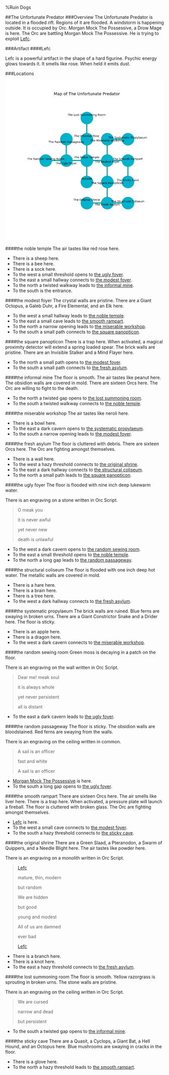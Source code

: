 %Ruin Dogs

##The Unfortunate Predator
###Overview
The Unfortunate Predator is located in a flooded rift. Regions of it are flooded. A windstorm is happening outside. It is occupied by Orc. <a name="Morgan-Mock-The-Possessive"></a>Morgan Mock The Possessive, a Drow Mage is here. The Orc are battling Morgan Mock The Possessive. He  is trying to exploit [Lefc](#Lefc). 



###Artifact
####<a name="Lefc"></a>Lefc


Lefc is a powerful artifact in the shape of a hard figurine. Psychic energy glows towards it. It smells like rose. When held it emits dust. 





###Locations


![](../v2/images/The-Unfortunate-Predator.png)

####<a name="the-noble-temple"></a>the noble temple
The air tastes like red rose here. 



* There is a sheep here.
* There is a bee here.
* There is a sock here.
* To the west a small threshold opens to [the ugly foyer](#the-ugly-foyer).
* To the east a small hallway connects to [the modest foyer](#the-modest-foyer).
* To the north a twisted walkway leads to [the informal mine](#the-informal-mine).
* To the south is the entrance.


####<a name="the-modest-foyer"></a>the modest foyer
The crystal walls are pristine. There are a Giant Octopus, a Galeb Duhr, a Fire Elemental, and an Elk here. 



* To the west a small hallway leads to [the noble temple](#the-noble-temple).
* To the east a small cave leads to [the smooth rampart](#the-smooth-rampart).
* To the north a narrow opening leads to [the miserable workshop](#the-miserable-workshop).
* To the south a small path connects to [the square panopticon](#the-square-panopticon).


####<a name="the-square-panopticon"></a>the square panopticon
There is a trap here. When activated, a magical proximity detector will extend a spring loaded spear. The brick walls are pristine. There are an Invisible Stalker and a Mind Flayer here. 



* To the north a small path opens to [the modest foyer](#the-modest-foyer).
* To the south a small path connects to [the fresh asylum](#the-fresh-asylum).


####<a name="the-informal-mine"></a>the informal mine
The floor is smooth. The air tastes like peanut here. The obsidion walls are covered in mold. There are sixteen Orcs here. The Orc are willing to fight to the death. 



* To the north a twisted gap opens to [the lost summoning room](#the-lost-summoning-room).
* To the south a twisted walkway connects to [the noble temple](#the-noble-temple).


####<a name="the-miserable-workshop"></a>the miserable workshop
The air tastes like neroli here. 



* There is a bowl here.
* To the east a dark cavern opens to [the systematic propylaeum](#the-systematic-propylaeum).
* To the south a narrow opening leads to [the modest foyer](#the-modest-foyer).


####<a name="the-fresh-asylum"></a>the fresh asylum
The floor is cluttered with debris. There are sixteen Orcs here. The Orc are fighting amongst themselves. 



* There is a wall here.
* To the west a hazy threshold connects to [the original shrine](#the-original-shrine).
* To the east a dark hallway connects to [the structural coliseum](#the-structural-coliseum).
* To the north a small path leads to [the square panopticon](#the-square-panopticon).


####<a name="the-ugly-foyer"></a>the ugly foyer
The floor is flooded with nine inch deep lukewarm water. 

There is an engraving on a stone written in Orc Script. 

> O meak you
>
> it is never awful
>
> yet never new
>
> death is unlawful
>


* To the west a dark cavern opens to [the random sewing room](#the-random-sewing-room).
* To the east a small threshold opens to [the noble temple](#the-noble-temple).
* To the north a long gap leads to [the random passageway](#the-random-passageway).


####<a name="the-structural-coliseum"></a>the structural coliseum
The floor is flooded with one inch deep hot water. The metallic walls are covered in mold. 



* There is a hare here.
* There is a brain here.
* There is a tree here.
* To the west a dark hallway connects to [the fresh asylum](#the-fresh-asylum).


####<a name="the-systematic-propylaeum"></a>the systematic propylaeum
The brick walls are ruined. Blue ferns are swaying in broken urns. There are a Giant Constrictor Snake and a Drider here. The floor is sticky. 



* There is an apple here.
* There is a dragon here.
* To the west a dark cavern connects to [the miserable workshop](#the-miserable-workshop).


####<a name="the-random-sewing-room"></a>the random sewing room
Green moss is decaying in a patch on the floor. 

There is an engraving on the wall written in Orc Script. 

> Dear me! meak soul
>
> it is always whole
>
> yet never persistent
>
> all is distant
>


* To the east a dark cavern leads to [the ugly foyer](#the-ugly-foyer).


####<a name="the-random-passageway"></a>the random passageway
The floor is sticky. The obsidion walls are bloodstained. Red ferns are swaying from the walls. 

There is an engraving on the ceiling written in common. 

> A sail is an officer
>
> fast and white
>
> A sail is an officer
>


* [Morgan Mock The Possessive](#Morgan-Mock-The-Possessive) is here.
* To the south a long gap opens to [the ugly foyer](#the-ugly-foyer).


####<a name="the-smooth-rampart"></a>the smooth rampart
There are sixteen Orcs here. The air smells like liver here. There is a trap here. When activated, a pressure plate will launch a fireball. The floor is cluttered with broken glass. The Orc are fighting amongst themselves. 



* [Lefc](#Lefc) is here.
* To the west a small cave connects to [the modest foyer](#the-modest-foyer).
* To the south a hazy threshold connects to [the sticky cave](#the-sticky-cave).


####<a name="the-original-shrine"></a>the original shrine
There are a Green Slaad, a Pteranodon, a Swarm of Quippers, and a Needle Blight here. The air tastes like powder here. 

There is an engraving on a monolith written in Orc Script. 

> [Lefc](#Lefc)
>
> mature, thin, modern
>
> but random
>
> We are hidden
>
> but good
>
> young and modest
>
> All of us are damned
>
> ever bad
>
> [Lefc](#Lefc)
>


* There is a branch here.
* There is a knot here.
* To the east a hazy threshold connects to [the fresh asylum](#the-fresh-asylum).


####<a name="the-lost-summoning-room"></a>the lost summoning room
The floor is smooth. Yellow razorgrass is sprouting in broken urns. The stone walls are pristine. 

There is an engraving on the ceiling written in Orc Script. 

> We are cursed
>
> narrow and dead
>
> but persistent
>


* To the south a twisted gap opens to [the informal mine](#the-informal-mine).


####<a name="the-sticky-cave"></a>the sticky cave
There are a Quasit, a Cyclops, a Giant Bat, a Hell Hound, and an Octopus here. Blue mushrooms are swaying in cracks in the floor. 



* There is a glove here.
* To the north a hazy threshold leads to [the smooth rampart](#the-smooth-rampart).


